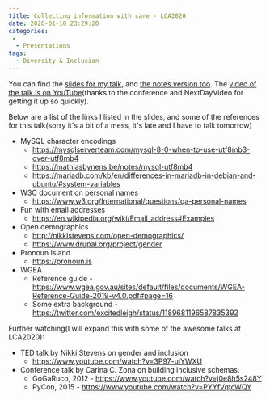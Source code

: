 ```yaml
---
title: Collecting information with care - LCA2020
date: 2020-01-10 23:29:20
categories:
 -
  - Presentations
tags:
  - Diversity & Inclusion
---
```


You can find the [slides for my talk](./index/collecting-information-with-care-2020-01-15.pdf), and [the notes version too](./index/collecting-information-with-care-notes-2020-01-15.pdf). The [video of the talk is on YouTube](https://www.youtube.com/watch?v=nREqxnZagbo)(thanks to the conference and NextDayVideo for getting it up so quickly).

Below are a list of the links I listed in the slides, and some of the references for this talk(sorry it's a bit of a mess, it's late and I have to talk tomorrow)

- MySQL character encodings
  - https://mysqlserverteam.com/mysql-8-0-when-to-use-utf8mb3-over-utf8mb4
  - https://mathiasbynens.be/notes/mysql-utf8mb4
  - https://mariadb.com/kb/en/differences-in-mariadb-in-debian-and-ubuntu/#system-variables
- W3C document on personal names
  - https://www.w3.org/International/questions/qa-personal-names
- Fun with email addresses
  - https://en.wikipedia.org/wiki/Email_address#Examples
- Open demographics
  - http://nikkistevens.com/open-demographics/
  - https://www.drupal.org/project/gender
- Pronoun Island
  - https://pronoun.is
- WGEA
  - Reference guide - https://www.wgea.gov.au/sites/default/files/documents/WGEA-Reference-Guide-2019-v4.0.pdf#page=16
  - Some extra background - https://twitter.com/excitedleigh/status/1189681196587835392

Further watching(I will expand this with some of the awesome talks at LCA2020):

- TED talk by Nikki Stevens on gender and inclusion
  - https://www.youtube.com/watch?v=3P97-uiYWXU
- Conference talk by Carina C. Zona on building inclusive schemas.
  - GoGaRuco, 2012 - https://www.youtube.com/watch?v=j0e8h5s248Y
  - PyCon, 2015 - https://www.youtube.com/watch?v=PYYfVqtcWQY
